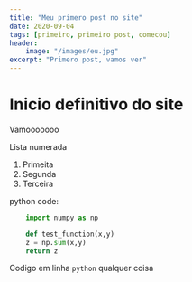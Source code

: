 ```yaml
---
title: "Meu primero post no site"
date: 2020-09-04
tags: [primeiro, primeiro post, comecou]
header: 
    image: "/images/eu.jpg"
excerpt: "Primero post, vamos ver"
---
```


# Inicio definitivo do site

Vamooooooo

Lista numerada

1. Primeita
2. Segunda
3. Terceira

python code:

```python
    import numpy as np

    def test_function(x,y)
    z = np.sum(x,y)
    return z
```

Codigo em linha `python` qualquer coisa


